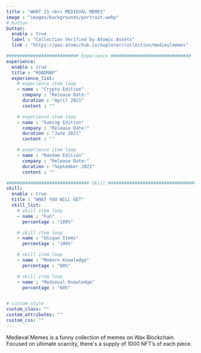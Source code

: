 ```yaml
---
title : "WHAT IS <br> MEDIEVAL MEMES"
image : "images/backgrounds/portrait.webp"
# button
button:
  enable : true
  label : "Collection Verified by Atomic Assets"
  link : "https://wax.atomichub.io/explorer/collection/medievlmemes"

########################### Experience ##############################
experience:
  enable : true
  title : "ROADMAP"
  experience_list:
    # experience item loop
    - name : "Crypto Edition"
      company : "Release Date:"
      duration : "April 2021"
      content : ""

    # experience item loop
    - name : "Gaming Edition"
      company : "Release Date:"
      duration : "June 2021"
      content : ""

    # experience item loop
    - name : "Random Edition"
      company : "Release Date:"
      duration : "September 2021"
      content : ""

############################### Skill #################################
skill:
  enable : true
  title : "WHAT YOU WILL GET"
  skill_list:
    # skill item loop
    - name : "Fun"
      percentage : "100%"

    # skill item loop
    - name : "Unique Items"
      percentage : "100%"

    # skill item loop
    - name : "Modern Knowledge"
      percentage : "80%"

    # skill item loop
    - name : "Medieval Knowledge"
      percentage : "60%"


# custom style
custom_class: ""
custom_attributes: ""
custom_css: ""
---
```


Medieval Memes is a funny collection of memes on Wax Blockchain. Focused on ultimate scarcity, there's a supply of 1000 NFT’s of each piece.
